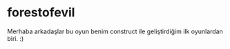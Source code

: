 # forestofevil
Merhaba arkadaşlar bu oyun benim construct ile geliştirdiğim ilk oyunlardan biri. :)
